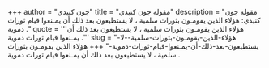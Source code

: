 +++
author = "جون كنيدي"
title = "مقولة جون كنيدي"
description = "مقولة جون كنيدي: هؤلاء الذين يقومـون بثورات سلمية ، لا يستطيعون بعد ذلك أن يمـنعوا قيام ثورات دموية ."
quote = '''هؤلاء الذين يقومـون بثورات سلمية ، لا يستطيعون بعد ذلك أن يمـنعوا قيام ثورات دموية .''' 
slug = "هؤلاء-الذين-يقومـون-بثورات-سلمية--لا-يستطيعون-بعد-ذلك-أن-يمـنعوا-قيام-ثورات-دموية-"
+++
هؤلاء الذين يقومـون بثورات سلمية ، لا يستطيعون بعد ذلك أن يمـنعوا قيام ثورات دموية .
